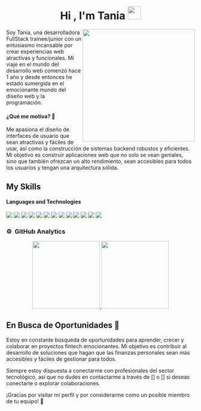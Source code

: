 <h1 align="center"><b>Hi , I'm Tania </b><img src="https://media.giphy.com/media/hvRJCLFzcasrR4ia7z/giphy.gif" width="35"></h1>

<a href="https://camo.githubusercontent.com/b21e29a8ca9a68cc623dca1ea505d8fc7664ebd6ce86b0af89fe260acd31264a/68747470733a2f2f696d6167652e6d79616e696d656c6973742e6e65742f75692f30594e474d424e3743584d456b2d50394273705534576c586d42655f534748536e4e7677446e6e6c4f4658676f4b3134315a514d5a4771484f775734434f5561412d4837706e376238325868574a364839524e2d4a52327233476130795f446d36716f4e754f793448515f3570796f6a595342784e5f5838714a633975564641566c54586a7a52362d695058794a47632d59516f477a74776461497044472d6d465262594d775a6c575f51">
  <img align="right" width="300px" src="https://camo.githubusercontent.com/2a85a3fe4bc2747c3d6114596fbecf23279aacbc4ad08977c7e2e5ab86d2691d/68747470733a2f2f63646e2e6472696262626c652e636f6d2f75736572732f313237373331322f73637265656e73686f74732f31343733333239382f6d656469612f33396231303435653539333733373538376464363065343263383432326431662e676966">
</a>


Soy Tania, una desarrolladora FullStack trainee/junior con un entusiasmo incansable por crear experiencias web atractivas y funcionales. Mi viaje en el mundo del desarrollo web comenzó hace 1 año y desde entonces he estado sumergida en el emocionante mundo del diseño web y la programación.

#### ¿Qué me motiva? 🚀

Me apasiona el diseño de interfaces de usuario que sean atractivas y fáciles de usar, así como la construcción de sistemas backend robustos y eficientes. Mi objetivo es construir aplicaciones web que no solo se vean geniales, sino que también ofrezcan un alto rendimiento, sean accesibles para todos los usuarios y tengan una arquitectura sólida.

## My Skills 

<h4> Languages and Technologies </h4>
<span> 
  <img src="https://img.shields.io/badge/HTML5-E34F26?style=for-the-badge&logo=html5&logoColor=white">
  <img src="https://img.shields.io/badge/CSS3-1572B6?style=for-the-badge&logo=css3&logoColor=white">
  <img src="https://img.shields.io/badge/SASS-hotpink.svg?style=for-the-badge&logo=SASS&logoColor=white">
  <img src="https://img.shields.io/badge/JavaScript-F7DF1E?style=for-the-badge&logo=javascript&logoColor=black">
  <img src="https://img.shields.io/badge/react-%2320232a.svg?style=for-the-badge&logo=react&logoColor=%2361DAFB">
  <img src="https://img.shields.io/badge/vuejs-%2335495e.svg?style=for-the-badge&logo=vuedotjs&logoColor=%234FC08D">    
  <img src= "https://img.shields.io/badge/typescript-%23007ACC.svg?style=for-the-badge&logo=typescript&logoColor=white">
  <img src="https://img.shields.io/badge/github-%23121011.svg?style=for-the-badge&logo=github&logoColor=white">
  <img src="https://img.shields.io/badge/bootstrap-%238511FA.svg?style=for-the-badge&logo=bootstrap&logoColor=white">
  <img src="https://img.shields.io/badge/Next-black?style=for-the-badge&logo=next.js&logoColor=white">
  <img src="https://img.shields.io/badge/node.js-6DA55F?style=for-the-badge&logo=node.js&logoColor=white">
  <img src="https://img.shields.io/badge/express.js-%23404d59.svg?style=for-the-badge&logo=express&logoColor=%2361DAFB">
  <img src="https://img.shields.io/badge/MongoDB-%234ea94b.svg?style=for-the-badge&logo=mongodb&logoColor=white">


### ⚙️ &nbsp;GitHub Analytics

<p align="center">
<a href="https://github.com/Taluok">
  <img height="180em" src="https://github-readme-stats-eight-theta.vercel.app/api?username=Taluok&show_icons=true&theme=algolia&include_all_commits=true&count_private=true"/>
  <img height="180em" src="https://github-readme-stats-eight-theta.vercel.app/api/top-langs/?username=Taluok&layout=compact&langs_count=8&theme=algolia"/>
</a>
</p>

 
<h2>En Busca de Oportunidades 🌱</h2>

Estoy en constante búsqueda de oportunidades para aprender, crecer y colaborar en proyectos fintech emocionantes. Mi objetivo es contribuir al desarrollo de soluciones que hagan que las finanzas personales sean más accesibles y fáciles de gestionar para todos.

Siempre estoy dispuesta a conectarme con profesionales del sector tecnológico, así que no dudes en contactarme a través de [] o [] si deseas conectarte o explorar colaboraciones.

¡Gracias por visitar mi perfil y por considerarme como un posible miembro de tu equipo! 🌟




